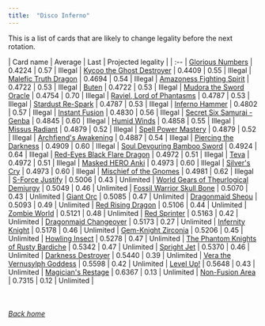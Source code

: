 ```yaml
---
title:  "Disco Inferno"
---
```


This is a list of cards that are likely to change legality before the next rotation.

| Card name | Average | Last | Projected legality |
| :-- |
[Glorious Numbers](https://db.ygoprodeck.com/card/?search=Glorious%20Numbers) | 0.4224 | 0.57 | Illegal |
[Kycoo the Ghost Destroyer](https://db.ygoprodeck.com/card/?search=Kycoo%20the%20Ghost%20Destroyer) | 0.4409 | 0.55 | Illegal |
[Malefic Truth Dragon](https://db.ygoprodeck.com/card/?search=Malefic%20Truth%20Dragon) | 0.4694 | 0.54 | Illegal |
[Amazoness Fighting Spirit](https://db.ygoprodeck.com/card/?search=Amazoness%20Fighting%20Spirit) | 0.4722 | 0.53 | Illegal |
[Buten](https://db.ygoprodeck.com/card/?search=Buten) | 0.4722 | 0.53 | Illegal |
[Mudora the Sword Oracle](https://db.ygoprodeck.com/card/?search=Mudora%20the%20Sword%20Oracle) | 0.4754 | 0.70 | Illegal |
[Raviel, Lord of Phantasms](https://db.ygoprodeck.com/card/?search=Raviel,%20Lord%20of%20Phantasms) | 0.4787 | 0.53 | Illegal |
[Stardust Re-Spark](https://db.ygoprodeck.com/card/?search=Stardust%20Re-Spark) | 0.4787 | 0.53 | Illegal |
[Inferno Hammer](https://db.ygoprodeck.com/card/?search=Inferno%20Hammer) | 0.4802 | 0.57 | Illegal |
[Instant Fusion](https://db.ygoprodeck.com/card/?search=Instant%20Fusion) | 0.4830 | 0.56 | Illegal |
[Secret Six Samurai - Genba](https://db.ygoprodeck.com/card/?search=Secret%20Six%20Samurai%20-%20Genba) | 0.4845 | 0.60 | Illegal |
[Humid Winds](https://db.ygoprodeck.com/card/?search=Humid%20Winds) | 0.4858 | 0.55 | Illegal |
[Missus Radiant](https://db.ygoprodeck.com/card/?search=Missus%20Radiant) | 0.4879 | 0.52 | Illegal |
[Spell Power Mastery](https://db.ygoprodeck.com/card/?search=Spell%20Power%20Mastery) | 0.4879 | 0.52 | Illegal |
[Archfiend's Awakening](https://db.ygoprodeck.com/card/?search=Archfiend's%20Awakening) | 0.4887 | 0.54 | Illegal |
[Piercing the Darkness](https://db.ygoprodeck.com/card/?search=Piercing%20the%20Darkness) | 0.4909 | 0.60 | Illegal |
[Soul Devouring Bamboo Sword](https://db.ygoprodeck.com/card/?search=Soul%20Devouring%20Bamboo%20Sword) | 0.4924 | 0.64 | Illegal |
[Red-Eyes Black Flare Dragon](https://db.ygoprodeck.com/card/?search=Red-Eyes%20Black%20Flare%20Dragon) | 0.4972 | 0.51 | Illegal |
[Teva](https://db.ygoprodeck.com/card/?search=Teva) | 0.4972 | 0.51 | Illegal |
[Masked HERO Anki](https://db.ygoprodeck.com/card/?search=Masked%20HERO%20Anki) | 0.4973 | 0.60 | Illegal |
[Silver's Cry](https://db.ygoprodeck.com/card/?search=Silver's%20Cry) | 0.4973 | 0.60 | Illegal |
[Mischief of the Gnomes](https://db.ygoprodeck.com/card/?search=Mischief%20of%20the%20Gnomes) | 0.4981 | 0.62 | Illegal |
[S-Force Justify](https://db.ygoprodeck.com/card/?search=S-Force%20Justify) | 0.5006 | 0.43 | Unlimited |
[World Gears of Theurlogical Demiurgy](https://db.ygoprodeck.com/card/?search=World%20Gears%20of%20Theurlogical%20Demiurgy) | 0.5049 | 0.46 | Unlimited |
[Fossil Warrior Skull Bone](https://db.ygoprodeck.com/card/?search=Fossil%20Warrior%20Skull%20Bone) | 0.5070 | 0.43 | Unlimited |
[Giant Orc](https://db.ygoprodeck.com/card/?search=Giant%20Orc) | 0.5085 | 0.47 | Unlimited |
[Dragonmaid Sheou](https://db.ygoprodeck.com/card/?search=Dragonmaid%20Sheou) | 0.5093 | 0.49 | Unlimited |
[Red Rising Dragon](https://db.ygoprodeck.com/card/?search=Red%20Rising%20Dragon) | 0.5106 | 0.44 | Unlimited |
[Zombie World](https://db.ygoprodeck.com/card/?search=Zombie%20World) | 0.5121 | 0.48 | Unlimited |
[Red Sprinter](https://db.ygoprodeck.com/card/?search=Red%20Sprinter) | 0.5163 | 0.42 | Unlimited |
[Dragonmaid Changeover](https://db.ygoprodeck.com/card/?search=Dragonmaid%20Changeover) | 0.5173 | 0.27 | Unlimited |
[Infernity Knight](https://db.ygoprodeck.com/card/?search=Infernity%20Knight) | 0.5178 | 0.46 | Unlimited |
[Gem-Knight Zirconia](https://db.ygoprodeck.com/card/?search=Gem-Knight%20Zirconia) | 0.5206 | 0.45 | Unlimited |
[Howling Insect](https://db.ygoprodeck.com/card/?search=Howling%20Insect) | 0.5278 | 0.47 | Unlimited |
[The Phantom Knights of Rusty Bardiche](https://db.ygoprodeck.com/card/?search=The%20Phantom%20Knights%20of%20Rusty%20Bardiche) | 0.5342 | 0.47 | Unlimited |
[Spright Jet](https://db.ygoprodeck.com/card/?search=Spright%20Jet) | 0.5370 | 0.46 | Unlimited |
[Darkness Destroyer](https://db.ygoprodeck.com/card/?search=Darkness%20Destroyer) | 0.5440 | 0.39 | Unlimited |
[Vera the Vernusylph Goddess](https://db.ygoprodeck.com/card/?search=Vera%20the%20Vernusylph%20Goddess) | 0.5598 | 0.42 | Unlimited |
[Level Up!](https://db.ygoprodeck.com/card/?search=Level%20Up!) | 0.5648 | 0.43 | Unlimited |
[Magician's Restage](https://db.ygoprodeck.com/card/?search=Magician's%20Restage) | 0.6367 | 0.13 | Unlimited |
[Non-Fusion Area](https://db.ygoprodeck.com/card/?search=Non-Fusion%20Area) | 0.7315 | 0.12 | Unlimited |

<br>

###### [Back home](index)